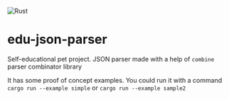![Rust](https://github.com/madwareru/edu-json-parser/workflows/Rust/badge.svg)

# edu-json-parser
Self-educational pet project.
JSON parser made with a help of `combine` parser combinator library

It has some proof of concept examples.
You could run it with a command `cargo run --example simple`
or `cargo run --example sample2`
